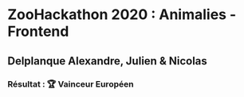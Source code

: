 # ZooHackathon 2020 : Animalies - Frontend
## Delplanque Alexandre, Julien & Nicolas
### Résultat : :trophy: Vainceur Européen 
